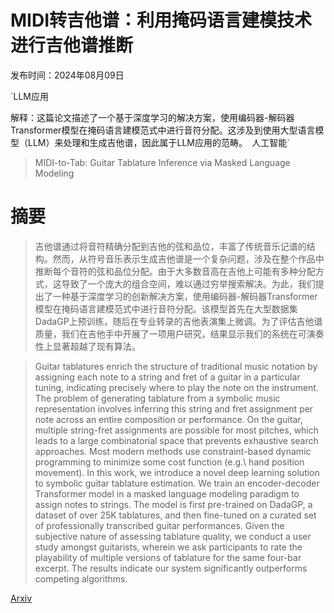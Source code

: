 # MIDI转吉他谱：利用掩码语言建模技术进行吉他谱推断

发布时间：2024年08月09日

`LLM应用

解释：这篇论文描述了一个基于深度学习的解决方案，使用编码器-解码器Transformer模型在掩码语言建模范式中进行音符分配。这涉及到使用大型语言模型（LLM）来处理和生成吉他谱，因此属于LLM应用的范畴。` `人工智能`

> MIDI-to-Tab: Guitar Tablature Inference via Masked Language Modeling

# 摘要

> 吉他谱通过将音符精确分配到吉他的弦和品位，丰富了传统音乐记谱的结构。然而，从符号音乐表示生成吉他谱是一个复杂问题，涉及在整个作品中推断每个音符的弦和品位分配。由于大多数音高在吉他上可能有多种分配方式，这导致了一个庞大的组合空间，难以通过穷举搜索解决。为此，我们提出了一种基于深度学习的创新解决方案，使用编码器-解码器Transformer模型在掩码语言建模范式中进行音符分配。该模型首先在大型数据集DadaGP上预训练，随后在专业转录的吉他表演集上微调。为了评估吉他谱质量，我们在吉他手中开展了一项用户研究，结果显示我们的系统在可演奏性上显著超越了现有算法。

> Guitar tablatures enrich the structure of traditional music notation by assigning each note to a string and fret of a guitar in a particular tuning, indicating precisely where to play the note on the instrument. The problem of generating tablature from a symbolic music representation involves inferring this string and fret assignment per note across an entire composition or performance. On the guitar, multiple string-fret assignments are possible for most pitches, which leads to a large combinatorial space that prevents exhaustive search approaches. Most modern methods use constraint-based dynamic programming to minimize some cost function (e.g.\ hand position movement). In this work, we introduce a novel deep learning solution to symbolic guitar tablature estimation. We train an encoder-decoder Transformer model in a masked language modeling paradigm to assign notes to strings. The model is first pre-trained on DadaGP, a dataset of over 25K tablatures, and then fine-tuned on a curated set of professionally transcribed guitar performances. Given the subjective nature of assessing tablature quality, we conduct a user study amongst guitarists, wherein we ask participants to rate the playability of multiple versions of tablature for the same four-bar excerpt. The results indicate our system significantly outperforms competing algorithms.

[Arxiv](https://arxiv.org/abs/2408.05024)